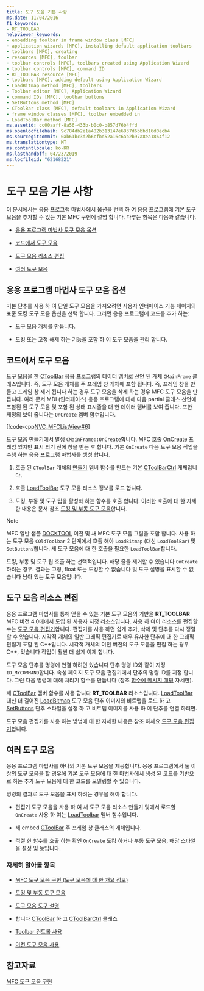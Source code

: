 ```yaml
---
title: 도구 모음 기본 사항
ms.date: 11/04/2016
f1_keywords:
- RT_TOOLBAR
helpviewer_keywords:
- embedding toolbar in frame window class [MFC]
- application wizards [MFC], installing default application toolbars
- toolbars [MFC], creating
- resources [MFC], toolbar
- toolbar controls [MFC], toolbars created using Application Wizard
- toolbar controls [MFC], command ID
- RT_TOOLBAR resource [MFC]
- toolbars [MFC], adding default using Application Wizard
- LoadBitmap method [MFC], toolbars
- Toolbar editor [MFC], Application Wizard
- command IDs [MFC], toolbar buttons
- SetButtons method [MFC]
- CToolBar class [MFC], default toolbars in Application Wizard
- frame window classes [MFC], toolbar embedded in
- LoadToolBar method [MFC]
ms.assetid: cc00aaff-8a56-433b-b0c0-b857d76b4ffd
ms.openlocfilehash: 9c784db2e1a482b313147e6837d6bbbd16d0ecb4
ms.sourcegitcommit: 0ab61bc3d2b6cfbd52a16c6ab2b97a8ea1864f12
ms.translationtype: MT
ms.contentlocale: ko-KR
ms.lasthandoff: 04/23/2019
ms.locfileid: "62168221"
---
```

# <a name="toolbar-fundamentals"></a>도구 모음 기본 사항

이 문서에서는 응용 프로그램 마법사에서 옵션을 선택 하 여 응용 프로그램에 기본 도구 모음을 추가할 수 있는 기본 MFC 구현에 설명 합니다. 다루는 항목은 다음과 같습니다.

- [응용 프로그램 마법사 도구 모음 옵션](#_core_the_appwizard_toolbar_option)

- [코드에서 도구 모음](#_core_the_toolbar_in_code)

- [도구 모음 리소스 편집](#_core_editing_the_toolbar_resource)

- [여러 도구 모음](#_core_multiple_toolbars)

##  <a name="_core_the_appwizard_toolbar_option"></a> 응용 프로그램 마법사 도구 모음 옵션

기본 단추를 사용 하 여 단일 도구 모음을 가져오려면 사용자 인터페이스 기능 페이지의 표준 도킹 도구 모음 옵션을 선택 합니다. 그러면 응용 프로그램에 코드를 추가 하는:

- 도구 모음 개체를 만듭니다.

- 도킹 또는 고정 해제 하는 기능을 포함 하 여 도구 모음을 관리 합니다.

##  <a name="_core_the_toolbar_in_code"></a> 코드에서 도구 모음

도구 모음을 한 [CToolBar](../mfc/reference/ctoolbar-class.md) 응용 프로그램의 데이터 멤버로 선언 된 개체 `CMainFrame` 클래스입니다. 즉, 도구 모음 개체를 주 프레임 창 개체에 포함 됩니다. 즉, 프레임 창을 만들고 프레임 창 제거 됩니다 하는 경우 도구 모음을 삭제 하는 경우 MFC 도구 모음을 만듭니다. 여러 문서 MDI (인터페이스) 응용 프로그램에 대해 다음 partial 클래스 선언에 포함된 된 도구 모음 및 포함 된 상태 표시줄을 대 한 데이터 멤버를 보여 줍니다. 또한 재정의 보여 줍니다는 `OnCreate` 멤버 함수입니다.

[!code-cpp[NVC_MFCListView#6](../atl/reference/codesnippet/cpp/toolbar-fundamentals_1.h)]

도구 모음 만들기에서 발생 `CMainFrame::OnCreate`합니다. MFC 호출 [OnCreate](../mfc/reference/cwnd-class.md#oncreate) 프레임 있지만 표시 되기 전에 창을 만든 후 합니다. 기본 `OnCreate` 다음 도구 모음 작업을 수행 하는 응용 프로그램 마법사를 생성 합니다.

1. 호출 된 `CToolBar` 개체의 [만들기](../mfc/reference/ctoolbar-class.md#create) 멤버 함수를 만드는 기본 [CToolBarCtrl](../mfc/reference/ctoolbarctrl-class.md) 개체입니다.

1. 호출 [LoadToolBar](../mfc/reference/ctoolbar-class.md#loadtoolbar) 도구 모음 리소스 정보를 로드 합니다.

1. 도킹, 부동 및 도구 팁을 활성화 하는 함수를 호출 합니다. 이러한 호출에 대 한 자세한 내용은 문서 참조 [도킹 및 부동 도구 모음](../mfc/docking-and-floating-toolbars.md)합니다.

> [!NOTE]
>  MFC 일반 샘플 [DOCKTOOL](../overview/visual-cpp-samples.md) 이전 및 새 MFC 도구 모음 그림을 포함 합니다. 사용 하는 도구 모음 `COldToolbar` 2 단계에서 호출 해야 `LoadBitmap` (대신 `LoadToolBar`) 및 `SetButtons`합니다. 새 도구 모음에 대 한 호출을 필요한 `LoadToolBar`합니다.

도킹, 부동 및 도구 팁 호출 하는 선택적입니다. 해당 줄을 제거할 수 있습니다 `OnCreate` 하려는 경우. 결과는 고정, float 또는 도킹할 수 없습니다 및 도구 설명을 표시할 수 없습니다 남아 있는 도구 모음입니다.

##  <a name="_core_editing_the_toolbar_resource"></a> 도구 모음 리소스 편집

응용 프로그램 마법사를 통해 얻을 수 있는 기본 도구 모음의 기반을 **RT_TOOLBAR** MFC 버전 4.0에에서 도입 된 사용자 지정 리소스입니다. 사용 하 여이 리소스를 편집할 수는 [도구 모음 편집기](../windows/toolbar-editor.md)합니다. 편집기를 사용 하면 쉽게 추가, 삭제 및 단추를 다시 정렬할 수 있습니다. 시각적 개체의 일반 그래픽 편집기로 매우 유사한 단추에 대 한 그래픽 편집기 포함 된 C++입니다. 시각적 개체의 이전 버전의 도구 모음을 편집 하는 경우 C++, 있습니다 작업이 훨씬 더 쉽게 이제 합니다.

도구 모음 단추를 명령에 연결 하려면 있습니다 단추 명령 ID와 같이 지정 `ID_MYCOMMAND`합니다. 속성 페이지 도구 모음 편집기에서 단추의 명령 ID를 지정 합니다. 그런 다음 명령에 대해 처리기 함수를 만듭니다 (참조 [함수에 메시지 매핑](../mfc/reference/mapping-messages-to-functions.md) 자세한).

새 [CToolBar](../mfc/reference/ctoolbar-class.md) 멤버 함수를 사용 합니다 **RT_TOOLBAR** 리소스입니다. [LoadToolBar](../mfc/reference/ctoolbar-class.md#loadtoolbar) 대신 더 길어진 [LoadBitmap](../mfc/reference/ctoolbar-class.md#loadbitmap) 도구 모음 단추 이미지의 비트맵을 로드 하 고 [SetButtons](../mfc/reference/ctoolbar-class.md#setbuttons) 단추 스타일을 설정 하 고 비트맵 이미지를 사용 하 여 단추를 연결 하려면.

도구 모음 편집기를 사용 하는 방법에 대 한 자세한 내용은 참조 하세요 [도구 모음 편집기](../windows/toolbar-editor.md)합니다.

##  <a name="_core_multiple_toolbars"></a> 여러 도구 모음

응용 프로그램 마법사를 하나의 기본 도구 모음을 제공합니다. 응용 프로그램에서 둘 이상의 도구 모음을 할 경우에 기본 도구 모음에 대 한 마법사에서 생성 된 코드를 기반으로 하는 추가 도구 모음에 대 한 코드를 모델링할 수 있습니다.

명령의 결과로 도구 모음을 표시 하려는 경우을 해야 합니다.

- 편집기 도구 모음을 사용 하 여 새 도구 모음 리소스 만들기 및에서 로드할 `OnCreate` 사용 하 여는 [LoadToolbar](../mfc/reference/ctoolbar-class.md#loadtoolbar) 멤버 함수입니다.

- 새 embed [CToolBar](../mfc/reference/ctoolbar-class.md) 주 프레임 창 클래스의 개체입니다.

- 적절 한 함수를 호출 하는 확인 `OnCreate` 도킹 하거나 부동 도구 모음, 해당 스타일을 설정 및 등입니다.

### <a name="what-do-you-want-to-know-more-about"></a>자세히 알아볼 항목

- [MFC 도구 모음 구현 (도구 모음에 대 한 개요 정보)](../mfc/mfc-toolbar-implementation.md)

- [도킹 및 부동 도구 모음](../mfc/docking-and-floating-toolbars.md)

- [도구 모음 도구 설명](../mfc/toolbar-tool-tips.md)

- 합니다 [CToolBar](../mfc/reference/ctoolbar-class.md) 하 고 [CToolBarCtrl](../mfc/reference/ctoolbarctrl-class.md) 클래스

- [Toolbar 컨트롤 사용](../mfc/working-with-the-toolbar-control.md)

- [이전 도구 모음 사용](../mfc/using-your-old-toolbars.md)

## <a name="see-also"></a>참고자료

[MFC 도구 모음 구현](../mfc/mfc-toolbar-implementation.md)
